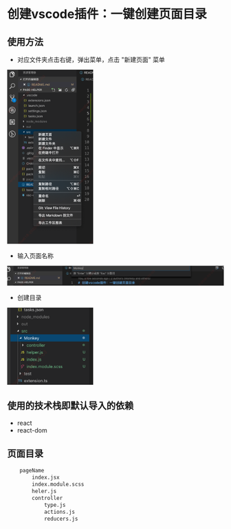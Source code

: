 # 创建vscode插件：一键创建页面目录
## 使用方法
* 对应文件夹点击右键，弹出菜单，点击 "新建页面" 菜单

<img src='./src/images/1.png' width=200 />

* 输入页面名称

<img src='./src/images/2.png' width=600 />

* 创建目录

<img src='./src/images/3.png' width=200 />

## 使用的技术栈即默认导入的依赖
* react
* react-dom
## 页面目录
```
    pageName
        index.jsx
        index.module.scss
        heler.js
        controller
            type.js
            actions.js
            reducers.js
```